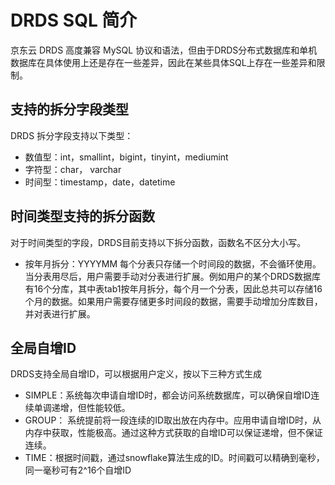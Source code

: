 # DRDS SQL 简介

京东云 DRDS 高度兼容 MySQL 协议和语法，但由于DRDS分布式数据库和单机数据库在具体使用上还是存在一些差异，因此在某些具体SQL上存在一些差异和限制。


## 支持的拆分字段类型
DRDS 拆分字段支持以下类型：
- 数值型：int，smallint，bigint，tinyint，mediumint
- 字符型：char， varchar
- 时间型：timestamp，date，datetime

## 时间类型支持的拆分函数
对于时间类型的字段，DRDS目前支持以下拆分函数，函数名不区分大小写。
- 按年月拆分：YYYYMM
每个分表只存储一个时间段的数据，不会循环使用。当分表用尽后，用户需要手动对分表进行扩展。例如用户的某个DRDS数据库有16个分库，其中表tab1按年月拆分，每个月一个分表，因此总共可以存储16个月的数据。如果用户需要存储更多时间段的数据，需要手动增加分库数目，并对表进行扩展。

## 全局自增ID
DRDS支持全局自增ID，可以根据用户定义，按以下三种方式生成
- SIMPLE：系统每次申请自增ID时，都会访问系统数据库，可以确保自增ID连续单调递增，但性能较低。
- GROUP： 系统提前将一段连续的ID取出放在内存中。应用申请自增ID时，从内存中获取，性能极高。通过这种方式获取的自增ID可以保证递增，但不保证连续。
- TIME：根据时间戳，通过snowflake算法生成的ID。时间戳可以精确到毫秒，同一毫秒可有2^16个自增ID

